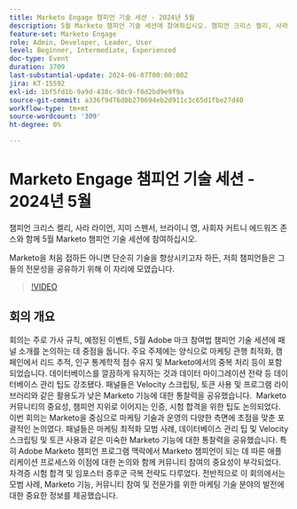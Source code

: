 ```yaml
---
title: Marketo Engage 챔피언 기술 세션 - 2024년 5월
description: 5월 Marketo 챔피언 기술 세션에 참여하십시오. 챔피언 크리스 켈리, 사라 라이언, 지미 스펜서, 브라이니 영, 사회자 커트니 에드워즈 존스와 함께하십시오.Marketo을 처음 접하거나 기술을 향상시키고자 하는 분들이라면 저희 챔피언들이 전문 지식을 공유하기 위해 모였습니다.
feature-set: Marketo Engage
role: Admin, Developer, Leader, User
level: Beginner, Intermediate, Experienced
doc-type: Event
duration: 3709
last-substantial-update: 2024-06-07T00:00:00Z
jira: KT-15592
exl-id: 1bf5fd1b-9a9d-438c-98c9-f0d2bd9e9f9a
source-git-commit: a336f9d76d0b270694eb2d911c3c65d1fbe27d40
workflow-type: tm+mt
source-wordcount: '309'
ht-degree: 0%

---
```


# Marketo Engage 챔피언 기술 세션 - 2024년 5월

챔피언 크리스 켈리, 사라 라이언, 지미 스펜서, 브라이니 영, 사회자 커트니 에드워즈 존스와 함께 5월 Marketo 챔피언 기술 세션에 참여하십시오.

Marketo을 처음 접하든 아니면 단순히 기술을 향상시키고자 하든, 저희 챔피언들은 그들의 전문성을 공유하기 위해 이 자리에 모였습니다.

>[!VIDEO](https://video.tv.adobe.com/v/3429357/?learn=on)

## 회의 개요

회의는 주로 가사 규칙, 예정된 이벤트, 5월 Adobe 마크 참여법 챔피언 기술 세션에 패널 소개를 논의하는 데 중점을 둡니다. 주요 주제에는 양식으로 마케팅 관행 최적화, 캠페인에서 리드 추적, 인구 통계학적 점수 유지 및 Marketo에서의 중복 처리 등이 포함되었습니다. 데이터베이스를 깔끔하게 유지하는 것과 데이터 마이그레이션 전략 등 데이터베이스 관리 팁도 강조됐다. 패널들은 Velocity 스크립팅, 토큰 사용 및 프로그램 라이브러리와 같은 활용도가 낮은 Marketo 기능에 대한 통찰력을 공유했습니다. &#x200B; Marketo 커뮤니티의 중요성, 챔피언 지위로 이어지는 인증, 시험 합격을 위한 팁도 논의되었다. &#x200B; 이번 회의는 Marketo을 중심으로 마케팅 기술과 운영의 다양한 측면에 초점을 맞춘 포괄적인 논의였다. 패널들은 마케팅 최적화 모범 사례, 데이터베이스 관리 팁 및 Velocity 스크립팅 및 토큰 사용과 같은 미숙한 Marketo 기능에 대한 통찰력을 공유했습니다. 특히 Adobe Marketo 챔피언 프로그램 맥락에서 Marketo 챔피언이 되는 데 따른 애플리케이션 프로세스와 이점에 대한 논의와 함께 커뮤니티 참여의 중요성이 부각되었다. 자격증 시험 합격 및 임포스터 증후군 극복 전략도 다루었다. 전반적으로 이 회의에서는 모범 사례, Marketo 기능, 커뮤니티 참여 및 전문가를 위한 마케팅 기술 분야의 발전에 대한 중요한 정보를 제공했습니다.
